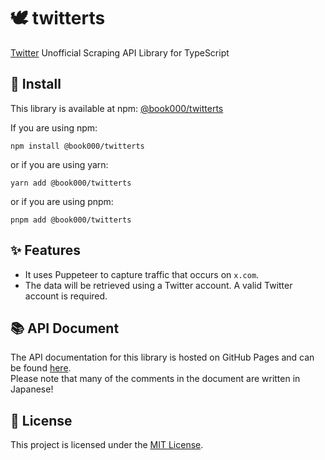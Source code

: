 # 🕊 twitterts

[Twitter](https://x.com) Unofficial Scraping API Library for TypeScript

## 🚀 Install

This library is available at npm: [@book000/twitterts](https://www.npmjs.com/package/@book000/twitterts)

If you are using npm:

```shell
npm install @book000/twitterts
```

or if you are using yarn:

```shell
yarn add @book000/twitterts
```

or if you are using pnpm:

```shell
pnpm add @book000/twitterts
```

## ✨ Features

- It uses Puppeteer to capture traffic that occurs on `x.com`.
- The data will be retrieved using a Twitter account. A valid Twitter account is required.

## 📚 API Document

The API documentation for this library is hosted on GitHub Pages and can be found [here](https://book000.github.io/twitterts/).  
Please note that many of the comments in the document are written in Japanese!

## 📑 License

This project is licensed under the [MIT License](LICENSE).

